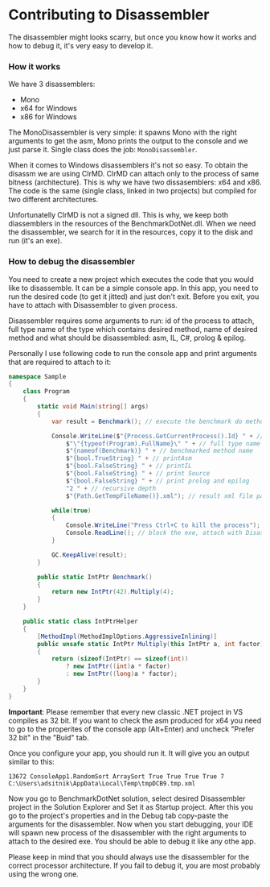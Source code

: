 # Contributing to Disassembler

The disassembler might looks scarry, but once you know how it works and how to debug it, it's very easy to develop it.

### How it works

We have 3 disassemblers:

- Mono
- x64 for Windows
- x86 for Windows

The MonoDisassembler is very simple: it spawns Mono with the right arguments to get the asm, Mono prints the output to the console and we just parse it. Single class does the job: `MonoDisassembler`.

When it comes to Windows disassemblers it's not so easy. To obtain the disassm we are using ClrMD. ClrMD can attach only to the process of same bitness (architecture). 
This is why we have two dissasemblers: x64 and x86. The code is the same (single class, linked in two projects) but compiled for two different architectures.

Unfortunatelly ClrMD is not a signed dll. This is why, we keep both diassemblers in the resources of the BenchmarkDotNet.dll. 
When we need the disassembler, we search for it in the resources, copy it to the disk and run (it's an exe).

### How to debug the disassembler

You need to create a new project which executes the code that you would like to disassemble. It can be a simple console app. 
In this app, you need to run the desired code (to get it jitted) and just don't exit. Before you exit, you have to attach with Disassembler to given process.

Disassembler requires some arguments to run: id of the process to attach, full type name of the type which contains desired method, name of desired method and what should be disassembled: asm, IL, C#, prolog & epilog.  

Personally I use following code to run the console app and print arguments that are required to attach to it:

```cs
namespace Sample
{
    class Program
    {
        static void Main(string[] args)
        {
            var result = Benchmark(); // execute the benchmark do method gets jitted

            Console.WriteLine($"{Process.GetCurrentProcess().Id} " + // process Id
                $"\"{typeof(Program).FullName}\" " + // full type name
                $"{nameof(Benchmark)} " + // benchmarked method name
                $"{bool.TrueString} " + // printAsm
                $"{bool.FalseString} " + // printIL
                $"{bool.FalseString} " + // print Source
                $"{bool.FalseString} " + // print prolog and epilog
                "2 " + // recursive depth
                $"{Path.GetTempFileName()}.xml"); // result xml file path

            while(true)
            {
                Console.WriteLine("Press Ctrl+C to kill the process");
                Console.ReadLine(); // block the exe, attach with Disassembler now
            }

            GC.KeepAlive(result);
        }

        public static IntPtr Benchmark()
        {
            return new IntPtr(42).Multiply(4);
        }
    }

    public static class IntPtrHelper
    {
        [MethodImpl(MethodImplOptions.AggressiveInlining)]
        public unsafe static IntPtr Multiply(this IntPtr a, int factor)
        {
            return (sizeof(IntPtr) == sizeof(int))
                ? new IntPtr((int)a * factor)
                : new IntPtr((long)a * factor);
        }
    }
}
```

**Important**: Please remember that every new classic .NET project in VS compiles as 32 bit. If you want to check the asm produced for x64 you need to go to the properites of the console app (Alt+Enter) and uncheck "Prefer 32 bit" in the "Buid" tab.

Once you configure your app, you should run it. It will give you an output similar to this:

`13672 ConsoleApp1.RandomSort ArraySort True True True True 7 C:\Users\adsitnik\AppData\Local\Temp\tmpDCB9.tmp.xml`

Now you go to BenchmarkDotNet solution, select desired Disassembler project in the Solution Explorer and Set it as Startup project. After this you go to the project's properties and in the Debug tab copy-paste the arguments for the disassembler. Now when you start debugging, your IDE will spawn new process of the disassembler with the right arguments to attach to the desired exe. You should be able to debug it like any othe app.

Please keep in mind that you should always use the disassembler for the correct processor architecture. If you fail to debug it, you are most probably using the wrong one.